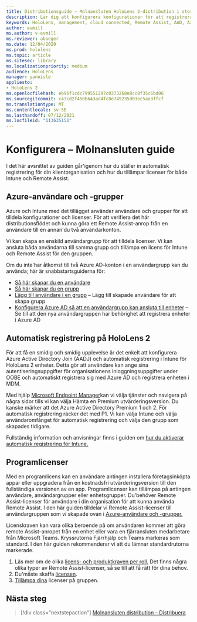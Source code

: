 ```yaml
---
title: Distributionsguide – Molnansluten HoloLens 2-distribution i stor skala med Remote Assist – Konfigurera
description: Lär dig att konfigurera konfigurationer för att registrera HoloLens över ett molnanslutet nätverk i stor skala med Remote Assist.
keywords: HoloLens, management, cloud connected, Remote Assist, AAD, Azure AD, MDM, Mobile Enhetshantering
author: evmill
ms.author: v-evmill
ms.reviewer: aboeger
ms.date: 12/04/2020
ms.prod: hololens
ms.topic: article
ms.sitesec: library
ms.localizationpriority: medium
audience: HoloLens
manager: yannisle
appliesto:
- HoloLens 2
ms.openlocfilehash: eb96f1cdc799551297c0373268e8cc8f35c6bd06
ms.sourcegitcommit: c43cd2f450b643ad4fc8e749235d03ec5aa3ffcf
ms.translationtype: MT
ms.contentlocale: sv-SE
ms.lasthandoff: 07/12/2021
ms.locfileid: "113635151"
---
```

# <a name="configure---cloud-connected-guide"></a>Konfigurera – Molnansluten guide

I det här avsnittet av guiden går&#39;igenom hur du ställer in automatisk registrering för din klientorganisation och hur du tillämpar licenser för både Intune och Remote Assist.

## <a name="azure-users-and-groups"></a>Azure-användare och -grupper

Azure och Intune med det tillägget använder användare och grupper för att tilldela konfigurationer och licenser. För att verifiera det här distributionsflödet och kunna göra ett Remote Assist-anrop från en användare till en annan&#39;du två användarkonton.

Vi kan skapa en enskild användargrupp för att tilldela licenser. Vi kan ansluta båda användarna till samma grupp och tillämpa en licens för Intune och Remote Assist för den gruppen.

Om du inte&#39;har åtkomst till två Azure AD-konton i en användargrupp kan du använda; här är snabbstartsguiderna för:

- [Så här skapar du en användare](/mem/intune/fundamentals/quickstart-create-user)
- [Så här skapar du en grupp](/mem/intune/fundamentals/quickstart-create-group)
- [Lägg till användare i en grupp](/azure/active-directory/fundamentals/active-directory-groups-members-azure-portal) – Lägg till skapade användare för att skapa grupp
- [Konfigurera Azure AD så att en användargrupp kan ansluta till enheter](/azure/active-directory/devices/azureadjoin-plan#configure-your-device-settings) – Se till att den nya användargruppen har behörighet att registrera enheter i Azure AD

## <a name="auto-enrollment-on-hololens-2"></a>Automatisk registrering på HoloLens 2

För att få en smidig och smidig upplevelse är det enkelt att konfigurera Azure Active Directory Join (AADJ) och automatisk registrering i Intune för HoloLens 2 enheter. Detta gör att användare kan ange sina autentiseringsuppgifter för organisationens inloggningsuppgifter under OOBE och automatiskt registrera sig med Azure AD och registrera enheten i MDM.

Med hjälp [Microsoft Endpoint Manager](https://endpoint.microsoft.com/#home)kan vi välja tjänster och navigera på några sidor tills vi kan välja Hämta en Premium utvärderingsversion. Du kanske märker att det Azure Active Directory Premium 1 och 2. För automatisk registrering räcker det med P1. Vi kan välja Intune och välja användaromfånget för automatisk registrering och välja den grupp som skapades tidigare.

Fullständig information och anvisningar finns i guiden om [hur du aktiverar automatisk registrering för Intune.](/mem/intune/enrollment/quickstart-setup-auto-enrollment)

## <a name="application-licenses"></a>Programlicenser

Med en programlicens kan en användare antingen installera företagsinköpta appar eller uppgradera från en kostnadsfri utvärderingsversion till den fullständiga versionen av en app. Programlicenser kan tillämpas på antingen användare, användargrupper eller enhetsgrupper. Du&#39;behöver Remote Assist-licenser för användare i din organisation för att kunna använda Remote Assist. I den här guiden tilldelar vi Remote Assist-licenser till användargruppen som vi skapade ovan i [Azure-användare och -grupper.](hololens2-cloud-connected-configure.md#azure-users-and-groups)

Licenskraven kan vara olika beroende på om användaren kommer att göra remote Assist-anropet från en enhet eller vara en fjärransluten medarbetare från Microsoft Teams. Kryssrutorna Fjärrhjälp och Teams markeras som standard. I den här guiden rekommenderar vi att du lämnar standardrutorna markerade.

1. Läs mer om de olika [licens- och produktkraven per roll.](/dynamics365/mixed-reality/remote-assist/requirements#licensing-and-product-requirements-per-role) Det finns några olika typer av Remote Assist-licenser, så se till att få rätt för dina behov.
2. Du&#39;måste skaffa [licensen](/dynamics365/mixed-reality/remote-assist/buy-remote-assist).
3. [Tillämpa dina](/dynamics365/mixed-reality/remote-assist/deploy-remote-assist) licenser på gruppen.

## <a name="next-step"></a>Nästa steg

> [!div class="nextstepaction"]
> [Molnansluten distribution – Distribuera](hololens2-cloud-connected-deploy.md)